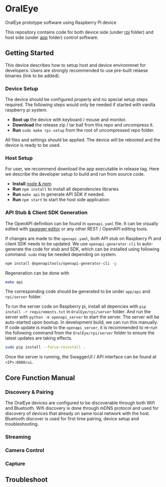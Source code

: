 # OralEye
OralEye prototype software using Raspberry Pi device

This repository contains code for both device side (under [rpi](https://github.com/hjiang36/OralEye/tree/main/rpi) folder) and host side (under [app](https://github.com/hjiang36/OralEye/tree/main/app) folder) control software.

## Getting Started
This device describes how to setup host and device environmnet for developers. Users are strongly recommended to use pre-built relaese binaries (link to be added).

### Device Setup
The device should be configured properly and no special setup steps required. The following steps would only be needed if started with vanilla raspberry pi system.

* **Boot up** the device with keyboard / mouse and monitor.
* **Download** the release zip / tar ball from this repo and uncompress it.
* **Run** `sudo make rpi-setup` from the root of uncompressed repo folder.

All files and settings should be applied. The device will be rebooted and the device is ready to be used.

### Host Setup
For user, we recommend download the app executable in release tag. Here we describe the developer setup to build and run from source code.

* **Install** [node & npm](https://nodejs.org/en/download/package-manager)
* **Run** `npm install` to install all dependencies libraries
* **Run** `make api` to generate API SDK if needed.
* **Run** `npm start` to start the host side application

### API Stub & Client SDK Generation
The OpenAPI definition can be found in `openapi.yaml` file. It can be visually edited with [swagger editor](https://editor.swagger.io/) or any other REST / OpenAPI editing tools.

If changes are made to the `openapi.yaml`, both API stub on Raspberry Pi and client SDK needs to be updated. We use `openapi-generator-cli` to auto-generate the code for stub and SDK, which can be installed using following command. `sudo` may be needed depending on system.

```sh
npm install @openapitools/openapi-generator-cli -g
```
Regeneration can be done with
```sh
make api
```
The corresponding code should be generated to be under `app/api` and `rpi/server` folder.

To run the server code on Raspberry pi, install all depencies with `pip install -r requirements.txt` in `OralEye/rpi/server` folder.
And run the server with `python -m openapi_server` to start the server. The server will be auto-started upon bootup. In development build, we can run this manually.
If code update is made to the `openapi_server`, it is recommended to re-run the following command from the `OralEye/rpi/server` folder to ensure the latest updates are taking effects.
```sh
sudo pip install --force-reinstall .
```

Once the server is running, the SwaggerUI / API interface can be found at `<IP>:8080/ui`.

## Core Function Manual
### Discovery & Pairing
The OralEye devices are configured to be discoverable through both Wifi and Bluetooth. Wifi discovery is done through mDNS protocol and used for discovery of devices that already on same local network with the host. Bluetooth discover is used for first time pairing, device setup and troubleshooting.


### Streaming

### Camera Control

### Capture

## Troubleshoot

